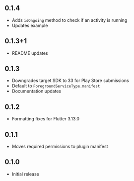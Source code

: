 ## 0.1.4
- Adds `isOngoing` method to check if an activity is running
- Updates example

## 0.1.3+1
- README updates

## 0.1.3
- Downgrades target SDK to 33 for Play Store submissions
- Default to `ForegroundServiceType.manifest`
- Documentation updates

## 0.1.2
- Formatting fixes for Flutter 3.13.0

## 0.1.1
- Moves required permissions to plugin manifest

## 0.1.0
- Initial release
